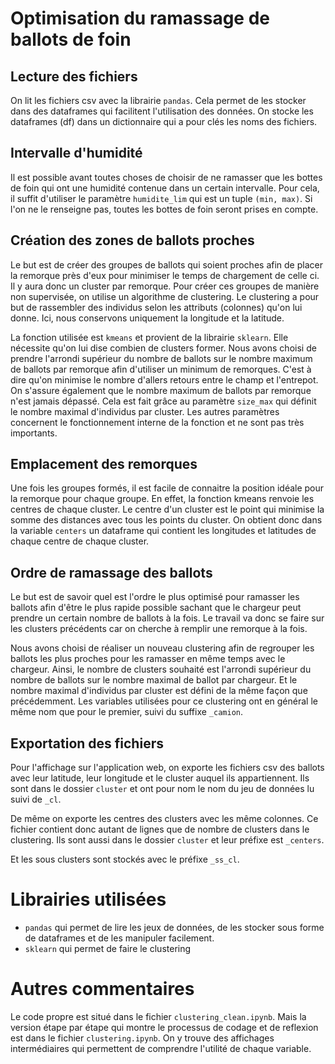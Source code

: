 # Optimisation du ramassage de ballots de foin

## Lecture des fichiers
On lit les fichiers csv avec la librairie `pandas`. Cela permet de les stocker
dans des dataframes qui facilitent l'utilisation des données. On stocke les
dataframes (df) dans un dictionnaire qui a pour clés les noms des fichiers.

## Intervalle d'humidité
Il est possible avant toutes choses de choisir de ne ramasser que les bottes de foin
qui ont une humidité contenue dans un certain intervalle. Pour cela, il suffit
d'utiliser le paramètre `humidite_lim` qui est un tuple `(min, max)`. Si l'on ne
le renseigne pas, toutes les bottes de foin seront prises en compte.

## Création des zones de ballots proches
Le but est de créer des groupes de ballots qui soient proches afin de placer la
remorque près d'eux pour minimiser le temps de chargement de celle ci. Il y aura donc
un cluster par remorque.
Pour créer ces groupes de manière non supervisée, on utilise un algorithme de clustering.
Le clustering a pour but de rassembler des individus selon les attributs (colonnes) qu'on lui donne.
Ici, nous conservons uniquement la longitude et la latitude.

La fonction utilisée est `kmeans` et provient de la librairie `sklearn`. Elle nécessite qu'on lui dise combien de clusters former.
Nous avons choisi de prendre l'arrondi supérieur du nombre de ballots sur le nombre maximum
de ballots par remorque afin d'utiliser un minimum de remorques. C'est à dire
qu'on minimise le nombre d'allers retours entre le champ et l'entrepot.
On s'assure également que le nombre maximum de ballots par remorque n'est jamais dépassé.
Cela est fait grâce au paramètre `size_max` qui définit le nombre maximal d'individus
par cluster.
Les autres paramètres concernent le fonctionnement interne de la fonction et ne sont
pas très importants.


## Emplacement des remorques
Une fois les groupes formés, il est facile de connaitre la position idéale pour la
remorque pour chaque groupe. En effet, la fonction kmeans renvoie les centres de chaque
cluster. Le centre d'un cluster est le point qui minimise la somme des distances
avec tous les points du cluster. On obtient donc dans la variable `centers` un
dataframe qui contient les longitudes et latitudes de chaque centre de chaque cluster.


## Ordre de ramassage des ballots
Le but est de savoir quel est l'ordre le plus optimisé pour ramasser les ballots
afin d'être le plus rapide possible sachant que le chargeur peut prendre un certain
nombre de ballots à la fois. Le travail va donc se faire sur les clusters précédents
car on cherche à remplir une remorque à la fois.

Nous avons choisi de réaliser un nouveau clustering afin de regrouper les ballots
les plus proches pour les ramasser en même temps avec le chargeur. Ainsi, le nombre de
clusters souhaité est l'arrondi supérieur du nombre de ballots sur le nombre maximal
de ballot par chargeur. Et le nombre maximal d'individus par cluster est défini de
la même façon que précédemment. Les variables utilisées pour ce clustering ont en
général le même nom que pour le premier, suivi du suffixe `_camion`.

## Exportation des fichiers
Pour l'affichage sur l'application web, on exporte les fichiers csv des ballots
avec leur latitude, leur longitude et le cluster auquel ils appartiennent. Ils sont
dans le dossier `cluster` et ont pour nom le nom du jeu de données lu suivi de `_cl`.

De même on exporte les centres des clusters avec les même colonnes. Ce fichier
contient donc autant de lignes que de nombre de clusters dans le clustering.
Ils sont aussi dans le dossier `cluster` et leur préfixe est `_centers`.

Et les sous clusters sont stockés avec le préfixe `_ss_cl`.

# Librairies utilisées
- `pandas` qui permet de lire les jeux de données, de les stocker sous forme de dataframes
et de les manipuler facilement.
- `sklearn` qui permet de faire le clustering

# Autres commentaires
Le code propre est situé dans le fichier `clustering_clean.ipynb`. Mais la version étape
par étape qui montre le processus de codage et de reflexion est dans le fichier
`clustering.ipynb`. On y trouve des affichages intermédiaires qui permettent de
comprendre l'utilité de chaque variable.
